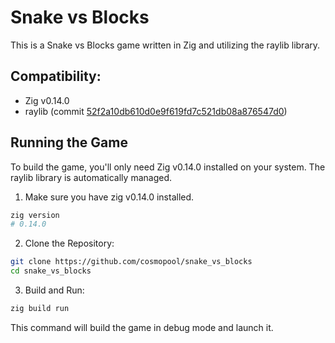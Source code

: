 # Snake vs Blocks
This is a Snake vs Blocks game written in Zig and utilizing the raylib library.

## Compatibility:

- Zig v0.14.0
- raylib (commit [52f2a10db610d0e9f619fd7c521db08a876547d0](https://github.com/raysan5/raylib/tree/52f2a10db610d0e9f619fd7c521db08a876547d0))

## Running the Game
To build the game, you'll only need Zig v0.14.0 installed on your system. The raylib library is automatically managed.

1. Make sure you have zig v0.14.0 installed.
```bash
zig version
# 0.14.0
```

2. Clone the Repository:

```bash
git clone https://github.com/cosmopool/snake_vs_blocks
cd snake_vs_blocks
```

3. Build and Run:

```bash
zig build run
```

This command will build the game in debug mode and launch it.
